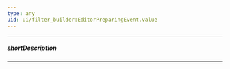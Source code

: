 ```yaml
---
type: any
uid: ui/filter_builder:EditorPreparingEvent.value
---
```

---
##### shortDescription
<!-- Description goes here -->

---
<!-- Description goes here -->